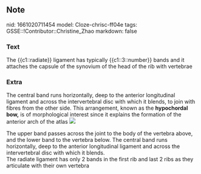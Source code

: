 ## Note
nid: 1661020711454
model: Cloze-chrisc-ff04e
tags: GSSE::!Contributor::Christine_Zhao
markdown: false

### Text
The {{c1::radiate}} ligament has typically {{c1::3::number}} bands and it attaches the capsule of the synovium of the head of the rib with vertebrae

### Extra
The central band runs horizontally, deep to the anterior
longitudinal ligament and across the intervertebral disc with which
it blends, to join with fibres from the other side. This
arrangement, known as the <b>hypochordal bow,</b> is of
morphological interest since it explains the formation of the
anterior arch of the atlas <img src= 
"Screen%20Shot%202021-05-31%20at%208.25.01%20am-82ee94f9dc19d0d1e67235bb28f6a752e9d0ab12.png">
<div>
  The upper band passes across the joint to the body of the
  vertebra above, and the lower band to the vertebra below. The
  central band runs horizontally, deep to the anterior longitudinal
  ligament and across the intervertebral disc with which it blends.
</div>
<div>
  The radiate ligament has only 2 bands in the first rib and last 2
  ribs as they articulate with their own vertebra
</div>
